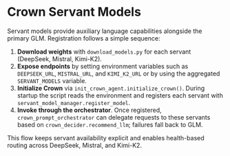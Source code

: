 # Crown Servant Models

Servant models provide auxiliary language capabilities alongside the primary GLM. Registration follows a simple sequence:

1. **Download weights** with `download_models.py` for each servant (DeepSeek, Mistral, Kimi-K2).
2. **Expose endpoints** by setting environment variables such as `DEEPSEEK_URL`, `MISTRAL_URL`, and `KIMI_K2_URL` or by using the aggregated `SERVANT_MODELS` variable.
3. **Initialize Crown** via `init_crown_agent.initialize_crown()`. During startup the script reads the environment and registers each servant with `servant_model_manager.register_model`.
4. **Invoke through the orchestrator**. Once registered, `crown_prompt_orchestrator` can delegate requests to these servants based on `crown_decider.recommend_llm`; failures fall back to GLM.

This flow keeps servant availability explicit and enables health-based routing across DeepSeek, Mistral, and Kimi-K2.
